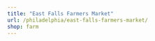 ```yaml
---
title: "East Falls Farmers Market"
url: /philadelphia/east-falls-farmers-market/
shop: farm
---
```

